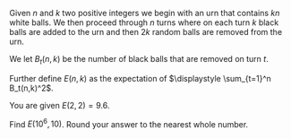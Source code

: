 Given $n$ and $k$ two positive integers we begin with an urn that contains $kn$ white balls. We then proceed through $n$ turns where on each turn $k$ black balls are added to the urn and then $2k$ random balls are removed from the urn.

We let $B_t(n,k)$ be the number of black balls that are removed on turn $t$.

Further define $E(n,k)$ as the expectation of $\displaystyle \sum_{t=1}^n B_t(n,k)^2$.

You are given $E(2,2) = 9.6$.

Find $E(10^6,10)$. Round your answer to the nearest whole number.